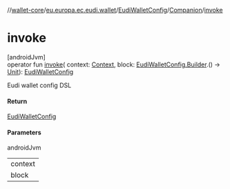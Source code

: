 //[wallet-core](../../../../index.md)/[eu.europa.ec.eudi.wallet](../../index.md)/[EudiWalletConfig](../index.md)/[Companion](index.md)/[invoke](invoke.md)

# invoke

[androidJvm]\
operator fun [invoke](invoke.md)(
context: [Context](https://developer.android.com/reference/kotlin/android/content/Context.html),
block: [EudiWalletConfig.Builder](../-builder/index.md).()
-&gt; [Unit](https://kotlinlang.org/api/latest/jvm/stdlib/kotlin/-unit/index.html)): [EudiWalletConfig](../index.md)

Eudi wallet config DSL

#### Return

[EudiWalletConfig](../index.md)

#### Parameters

androidJvm

|         |
|---------|
| context |
| block   |
